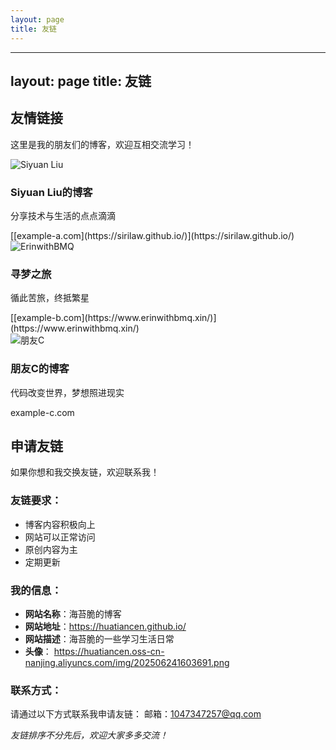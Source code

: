 ```yaml
---
layout: page
title: 友链
---
```


---
layout: page
title: 友链
---

## 友情链接

这里是我的朋友们的博客，欢迎互相交流学习！

<div class="friend-links-grid">
  <!-- 示例友链卡片 -->
  <div class="friend-card">
    <div class="friend-avatar">
      <img src="https://sirilaw.github.io/" alt="Siyuan Liu">
    </div>
    <div class="friend-info">
      <h3 class="friend-name">Siyuan Liu的博客</h3>
      <p class="friend-desc">分享技术与生活的点点滴滴</p>
      <div class="friend-meta">
        <span class="friend-domain">[[example-a.com](https://sirilaw.github.io/)](https://sirilaw.github.io/)</span>
      </div>
    </div>
    <a href="https://sirilaw.github.io/" class="friend-link" target="_blank" rel="noopener">
      <i class="fas fa-external-link-alt"></i>
    </a>
  </div>

  <div class="friend-card">
    <div class="friend-avatar">
      <img src="https://erinwithbmq.github.io/images/avatar.jpg" alt=" ErinwithBMQ">
    </div>
    <div class="friend-info">
      <h3 class="friend-name">寻梦之旅</h3>
      <p class="friend-desc">循此苦旅，终抵繁星</p>
      <div class="friend-meta">
        <span class="friend-domain">[[example-b.com](https://www.erinwithbmq.xin/)](https://www.erinwithbmq.xin/)</span>
      </div>
    </div>
    <a href=" https://www.erinwithbmq.xin/" class="friend-link" target="_blank" rel="noopener">
      <i class="fas fa-external-link-alt"></i>
    </a>
  </div>

  <div class="friend-card">
    <div class="friend-avatar">
      <img src="https://via.placeholder.com/80x80/45b7d1/ffffff?text=C" alt="朋友C">
    </div>
    <div class="friend-info">
      <h3 class="friend-name">朋友C的博客</h3>
      <p class="friend-desc">代码改变世界，梦想照进现实</p>
      <div class="friend-meta">
        <span class="friend-domain">example-c.com</span>
      </div>
    </div>
    <a href="https://example-c.com" class="friend-link" target="_blank" rel="noopener">
      <i class="fas fa-external-link-alt"></i>
    </a>
  </div>
</div>


## 申请友链

如果你想和我交换友链，欢迎联系我！

### 友链要求：
- 博客内容积极向上
- 网站可以正常访问
- 原创内容为主
- 定期更新

### 我的信息：
- **网站名称**：海苔脆的博客
- **网站地址**：https://huatiancen.github.io/
- **网站描述**：海苔脆的一些学习生活日常
- **头像**： https://huatiancen.oss-cn-nanjing.aliyuncs.com/img/202506241603691.png

### 联系方式：
请通过以下方式联系我申请友链：
邮箱：1047347257@qq.com


*友链排序不分先后，欢迎大家多多交流！*
